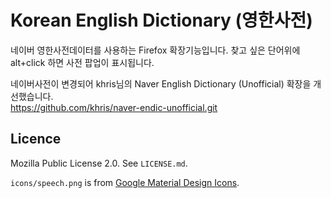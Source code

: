 # Korean English Dictionary (영한사전)
네이버 영한사전데이터를 사용하는 Firefox 확장기능입니다. 찾고 싶은 단어위에 alt+click 하면 사전 팝업이 표시됩니다.
  
네이버사전이 변경되어 khris님의 Naver English Dictionary (Unofficial) 확장을 개선했습니다.  
https://github.com/khris/naver-endic-unofficial.git

## Licence
Mozilla Public License 2.0. See `LICENSE.md`.

`icons/speech.png` is from [Google Material Design Icons][0].

[0]: https://github.com/google/material-design-icons/
